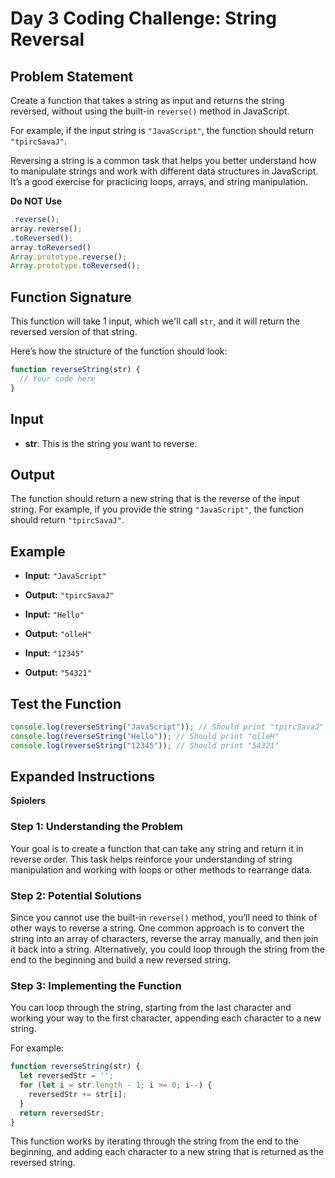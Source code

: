 # Day 3 Coding Challenge: String Reversal

## Problem Statement

Create a function that takes a string as input and returns the string reversed, without using the built-in `reverse()` method in JavaScript.

For example, if the input string is `"JavaScript"`, the function should return `"tpircSavaJ"`.

Reversing a string is a common task that helps you better understand how to manipulate strings and work with different data structures in JavaScript. It’s a good exercise for practicing loops, arrays, and string manipulation.

**Do NOT Use**

```javascript
.reverse();
array.reverse();
.toReversed();
array.toReversed()
Array.prototype.reverse();
Array.prototype.toReversed();
```

## Function Signature

This function will take 1 input, which we'll call `str`, and it will return the reversed version of that string.

Here’s how the structure of the function should look:

```javascript
function reverseString(str) {
  // Your code here
}
```

## Input

- **str**: This is the string you want to reverse.

## Output

The function should return a new string that is the reverse of the input string. For example, if you provide the string `"JavaScript"`, the function should return `"tpircSavaJ"`.

## Example

- **Input:** `"JavaScript"`
- **Output:** `"tpircSavaJ"`

- **Input:** `"Hello"`
- **Output:** `"olleH"`

- **Input:** `"12345"`
- **Output:** `"54321"`

## Test the Function

```javascript
console.log(reverseString("JavaScript")); // Should print "tpircSavaJ"
console.log(reverseString("Hello")); // Should print "olleH"
console.log(reverseString("12345")); // Should print "54321"
```

## Expanded Instructions

**Spiolers**

### Step 1: Understanding the Problem
Your goal is to create a function that can take any string and return it in reverse order. This task helps reinforce your understanding of string manipulation and working with loops or other methods to rearrange data.

### Step 2: Potential Solutions
Since you cannot use the built-in `reverse()` method, you’ll need to think of other ways to reverse a string. One common approach is to convert the string into an array of characters, reverse the array manually, and then join it back into a string. Alternatively, you could loop through the string from the end to the beginning and build a new reversed string.

### Step 3: Implementing the Function
You can loop through the string, starting from the last character and working your way to the first character, appending each character to a new string.

For example:
```javascript
function reverseString(str) {
  let reversedStr = '';
  for (let i = str.length - 1; i >= 0; i--) {
    reversedStr += str[i];
  }
  return reversedStr;
}
```

This function works by iterating through the string from the end to the beginning, and adding each character to a new string that is returned as the reversed string.